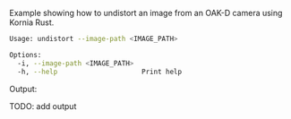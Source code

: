 Example showing how to undistort an image from an OAK-D camera using Kornia Rust.

```bash
Usage: undistort --image-path <IMAGE_PATH>

Options:
  -i, --image-path <IMAGE_PATH>
  -h, --help                     Print help
```

Output:

TODO: add output
